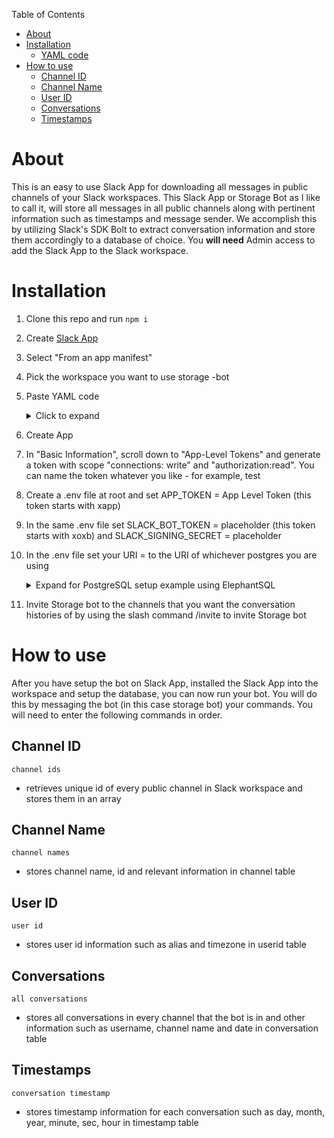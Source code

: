 Table of Contents

- [About](#about)
- [Installation](#installation)
    - [YAML code](#yaml-code)
- [How to use](#how-to-use)
  - [Channel ID](#channel-id)
  - [Channel Name](#channel-name)
  - [User ID](#user-id)
  - [Conversations](#conversations)
  - [Timestamps](#timestamps)

# About

This is an easy to use Slack App for downloading all messages in public channels of your Slack workspaces. This Slack App or Storage Bot as I like to call it, will store all messages in all public channels along with pertinent information such as timestamps and message sender. We accomplish this by utilizing Slack's SDK Bolt to extract conversation information and store them accordingly to a database of choice. You **will need** Admin access to add the Slack App to the Slack workspace.

# Installation

1. Clone this repo and run `npm i`
2. Create [Slack App](https://api.slack.com/apps?new_app=1)
3. Select "From an app manifest"
4. Pick the workspace you want to use storage -bot
5. Paste YAML code
   <details>
     <summary>Click to expand</summary>

   ### YAML code

   ```js
   display_information:
     name: storage
   features:
     bot_user:
       display_name: storage
       always_online: false
   oauth_config:
     scopes:
       bot:
         - app_mentions:read
         - channels:history
         - channels:read
         - chat:write
         - commands
         - im:history
         - im:read
         - im:write
         - users:read
   settings:
     event_subscriptions:
       bot_events:
         - message.im
     interactivity:
       is_enabled: true
     org_deploy_enabled: false
     socket_mode_enabled: true
     token_rotation_enabled: false

   ```

   </details>

6. Create App
7. In "Basic Information", scroll down to "App-Level Tokens" and generate a token with scope "connections: write" and "authorization:read". You can name the token whatever you like - for example, test
8. Create a .env file at root and set APP_TOKEN = App Level Token (this token starts with xapp)
9. In the same .env file set SLACK_BOT_TOKEN = placeholder (this token starts with xoxb) and SLACK_SIGNING_SECRET = placeholder
10. In the .env file set your URI = to the URI of whichever postgres you are using
    <details>
      <summary>Expand for PostgreSQL setup example using ElephantSQL</summary>  
        
    </details>
11. Invite Storage bot to the channels that you want the conversation histories of by using the slash command /invite to invite Storage bot

# How to use

After you have setup the bot on Slack App, installed the Slack App into the workspace and setup the database, you can now run your bot. You will do this by messaging the bot (in this case storage bot) your commands. You will need to enter the following commands in order.

## Channel ID

    channel ids

- retrieves unique id of every public channel in Slack workspace and stores them in an array

## Channel Name

    channel names

- stores channel name, id and relevant information in channel table

## User ID

    user id

- stores user id information such as alias and timezone in userid table

## Conversations

    all conversations

- stores all conversations in every channel that the bot is in and other information such as username, channel name and date in conversation table

## Timestamps

    conversation timestamp

- stores timestamp information for each conversation such as day, month, year, minute, sec, hour in timestamp table

